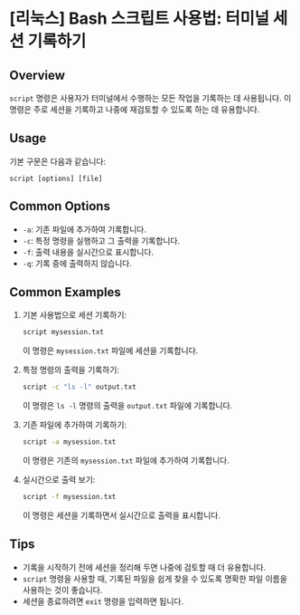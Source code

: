 # [리눅스] Bash 스크립트 사용법: 터미널 세션 기록하기

## Overview
`script` 명령은 사용자가 터미널에서 수행하는 모든 작업을 기록하는 데 사용됩니다. 이 명령은 주로 세션을 기록하고 나중에 재검토할 수 있도록 하는 데 유용합니다.

## Usage
기본 구문은 다음과 같습니다:
```
script [options] [file]
```

## Common Options
- `-a`: 기존 파일에 추가하여 기록합니다.
- `-c`: 특정 명령을 실행하고 그 출력을 기록합니다.
- `-f`: 출력 내용을 실시간으로 표시합니다.
- `-q`: 기록 중에 출력하지 않습니다.

## Common Examples
1. 기본 사용법으로 세션 기록하기:
   ```bash
   script mysession.txt
   ```
   이 명령은 `mysession.txt` 파일에 세션을 기록합니다.

2. 특정 명령의 출력을 기록하기:
   ```bash
   script -c "ls -l" output.txt
   ```
   이 명령은 `ls -l` 명령의 출력을 `output.txt` 파일에 기록합니다.

3. 기존 파일에 추가하여 기록하기:
   ```bash
   script -a mysession.txt
   ```
   이 명령은 기존의 `mysession.txt` 파일에 추가하여 기록합니다.

4. 실시간으로 출력 보기:
   ```bash
   script -f mysession.txt
   ```
   이 명령은 세션을 기록하면서 실시간으로 출력을 표시합니다.

## Tips
- 기록을 시작하기 전에 세션을 정리해 두면 나중에 검토할 때 더 유용합니다.
- `script` 명령을 사용할 때, 기록된 파일을 쉽게 찾을 수 있도록 명확한 파일 이름을 사용하는 것이 좋습니다.
- 세션을 종료하려면 `exit` 명령을 입력하면 됩니다.